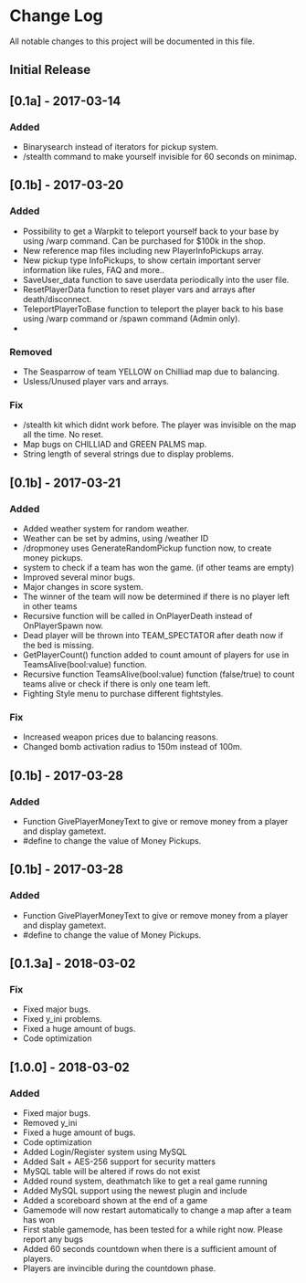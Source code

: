 # Change Log
All notable changes to this project will be documented in this file.

## Initial Release

## [0.1a] - 2017-03-14
### Added
- Binarysearch instead of iterators for pickup system.
- /stealth command to make yourself invisible for 60 seconds on minimap.

## [0.1b] - 2017-03-20
### Added
- Possibility to get a Warpkit to teleport yourself back to your base by using /warp command. Can be purchased for $100k in the shop.
- New reference map files including new PlayerInfoPickups array. 
- New pickup type InfoPickups, to show certain important server information like rules, FAQ and more..
- SaveUser_data function to save userdata periodically into the user file.
- ResetPlayerData function to reset player vars and arrays after death/disconnect.
- TeleportPlayerToBase function to teleport the player back to his base using /warp command or /spawn command (Admin only).
-

### Removed
- The Seasparrow of team YELLOW on Chilliad map due to balancing.
- Usless/Unused player vars and arrays.


### Fix
- /stealth kit which didnt work before. The player was invisible on the map all the time. No reset.
- Map bugs on CHILLIAD and GREEN PALMS map.
- String length of several strings due to display problems.


## [0.1b] - 2017-03-21
### Added
- Added weather system for random weather.
- Weather can be set by admins, using /weather ID
- /dropmoney uses GenerateRandomPickup function now, to create money pickups.
- system to check if a team has won the game. (if other teams are empty)
- Improved several minor bugs.
- Major changes in score system.
- The winner of the team will now be determined if there is no player left in other teams
- Recursive function will be called in OnPlayerDeath instead of OnPlayerSpawn now.
- Dead player will be thrown into TEAM_SPECTATOR after death now if the bed is missing.
- GetPlayerCount() function added to count amount of players for use in TeamsAlive(bool:value) function.
- Recursive function TeamsAlive(bool:value) function (false/true) to count teams alive or check if there is only one team left.
- Fighting Style menu to purchase different fightstyles.

### Fix
- Increased weapon prices due to balancing reasons.
- Changed bomb activation radius to 150m instead of 100m.

## [0.1b] - 2017-03-28
### Added
- Function GivePlayerMoneyText to give or remove money from a player and display gametext.
- #define to change the value of Money Pickups.

## [0.1b] - 2017-03-28
### Added
- Function GivePlayerMoneyText to give or remove money from a player and display gametext.
- #define to change the value of Money Pickups.

## [0.1.3a] - 2018-03-02
### Fix
- Fixed major bugs.
- Fixed y_ini problems.
- Fixed a huge amount of bugs.
- Code optimization


## [1.0.0] - 2018-03-02
### Added
- Fixed major bugs.
- Removed y_ini
- Fixed a huge amount of bugs.
- Code optimization
- Added Login/Register system using MySQL
- Added Salt + AES-256 support for security matters
- MySQL table will be altered if rows do not exist
- Added round system, deathmatch like to get a real game running
- Added MySQL support using the newest plugin and include
- Added a scoreboard shown at the end of a game
- Gamemode will now restart automatically to change a map after a team has won
- First stable gamemode, has been tested for a while right now. Please report any bugs
- Added 60 seconds countdown when there is a sufficient amount of players.
- Players are invincible during the countdown phase.

